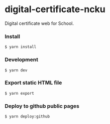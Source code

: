 # digital-certificate-ncku

Digital certificate web for School.

### Install

```
$ yarn install
```

### Development

```
$ yarn dev
```

### Export static HTML file

```
$ yarn export
```

### Deploy to github public pages

```
$ yarn deploy:github
```
